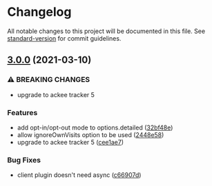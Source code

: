 # Changelog

All notable changes to this project will be documented in this file. See [standard-version](https://github.com/conventional-changelog/standard-version) for commit guidelines.

## [3.0.0](https://github.com/nuxt-community/ackee-module/compare/v2.0.0...v3.0.0) (2021-03-10)


### ⚠ BREAKING CHANGES

* upgrade to ackee tracker 5

### Features

* add opt-in/opt-out mode to options.detailed ([32bf48e](https://github.com/nuxt-community/ackee-module/commit/32bf48e2370fda9342a0a50495f20cb2a7983e58))
* allow ignoreOwnVisits option to be used ([2448e58](https://github.com/nuxt-community/ackee-module/commit/2448e58a098865718b57945f43340ff314c26906))
* upgrade to ackee tracker 5 ([cee1ae7](https://github.com/nuxt-community/ackee-module/commit/cee1ae7da1d9c9e9f2007780a634f27847769d19))


### Bug Fixes

* client plugin doesn't need async ([c66907d](https://github.com/nuxt-community/ackee-module/commit/c66907da7c654ac06ef772ea5b217833389b462c))
